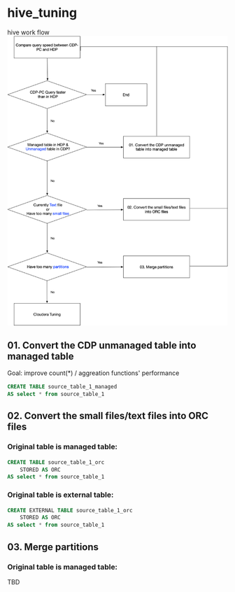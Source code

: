 # hive_tuning

hive work flow
![Hive work flow](workflow/DataETL.png)


## 01. Convert the CDP unmanaged table into managed table

Goal: improve count(*) / aggreation functions' performance

```sql
CREATE TABLE source_table_1_managed
AS select * from source_table_1 
```

## 02. Convert the small files/text files into ORC files

### Original table is managed table:

```sql
CREATE TABLE source_table_1_orc
    STORED AS ORC
AS select * from source_table_1 
```

### Original table is external table:

```sql
CREATE EXTERNAL TABLE source_table_1_orc
    STORED AS ORC
AS select * from source_table_1 
```

## 03. Merge partitions

### Original table is managed table:

TBD
